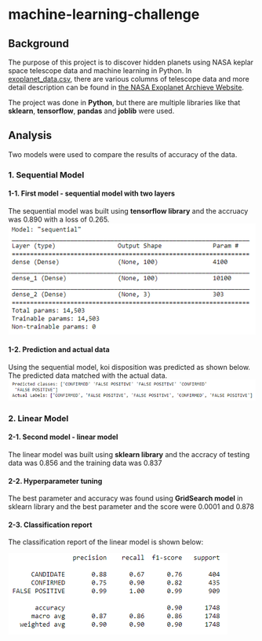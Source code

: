 # machine-learning-challenge

## Background
The purpose of this project is to discover hidden planets using NASA keplar space telescope data and machine learning in Python. In [exoplanet_data.csv](exoplanet_data.csv), there are various columns of telescope data and more detail description can be found in [the NASA Exoplanet Archieve Website](https://exoplanetarchive.ipac.caltech.edu/docs/API_kepcandidate_columns.html).

The project was done in **Python**, but there are multiple libraries like that **sklearn**, **tensorflow**, **pandas** and **joblib** were used.

## Analysis
Two models were used to compare the results of accuracy of the data.

### 1. Sequential Model
#### 1-1. First model - sequential model with two layers
The sequential model was built using **tensorflow library** and the accruacy was 0.890 with a loss of 0.265.
![](sequential_model.PNG)

#### 1-2. Prediction and actual data
Using the sequential model, koi disposition was predicted as shown below.
The predicted data matched with the actual data.
![](model1_prediction.PNG)

### 2. Linear Model
#### 2-1. Second model - linear model
The linear model was built using **sklearn library** and the accracy of testing data was 0.856 and the training data was 0.837

#### 2-2. Hyperparameter tuning
The best parameter and accuracy was found using **GridSearch model** in sklearn library and the best parameter and the score were 0.0001 and 0.878

#### 2-3. Classification report
The classification report of the linear model is shown below:

![](classification_report.PNG)
